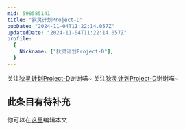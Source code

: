 ```yaml
---
mid: 598585141
title: "狄灵计划Project-D"
pubDate: "2024-11-04T11:22:14.057Z"
updatedDate: "2024-11-04T11:22:14.057Z"
profile:
  {
    Nickname: ["狄灵计划Project-D"],
  }
---
```


关注[狄灵计划Project-D](https://space.bilibili.com/598585141)谢谢喵~ 关注[狄灵计划Project-D](https://space.bilibili.com/598585141)谢谢喵~

## 此条目有待补充
你可以在[这里](https://github.com/Yuhanawa/VTuber.ICU-Content/edit/master/v/狄灵计划Project-D/index.md)编辑本文
